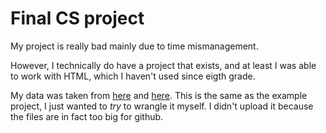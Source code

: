 # Final CS project


My project is really bad mainly due to time mismanagement.

However, I technically do have a project that exists, and at least I was able to work with HTML, which I haven't used since eigth grade.

My data was taken from [here](https://www.fec.gov/data/receipts/individual-contributions/?two_year_transaction_period=2016&recipient_committee_type=P&min_amount=2700&max_amount=2700) and [here](https://www.fec.gov/data/receipts/individual-contributions/?two_year_transaction_period=2020&recipient_committee_type=P&min_amount=2800&max_amount=2800). This is the same as the example project, I just wanted to *try* to wrangle it myself. I didn't upload it because the files are in fact too big for github.
